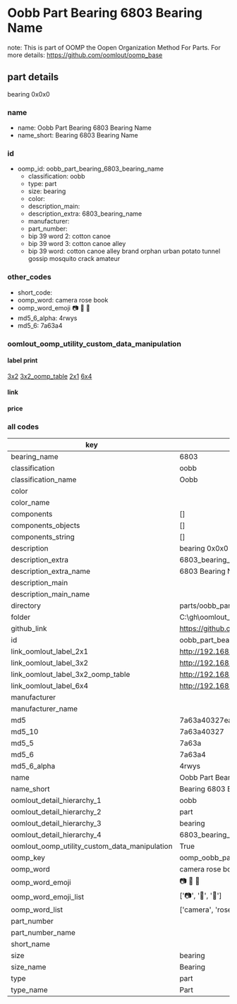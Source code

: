 # Oobb Part Bearing 6803 Bearing Name  

note: This is part of OOMP the Oopen Organization Method For Parts. For more details: https://github.com/oomlout/oomp_base

##  part details
  



bearing 0x0x0



### name
* name: Oobb Part Bearing 6803 Bearing Name
* name_short: Bearing 6803 Bearing Name
### id
* oomp_id: oobb_part_bearing_6803_bearing_name
  * classification: oobb
  * type: part
  * size: bearing
  * color: 
  * description_main: 
  * description_extra: 6803_bearing_name
  * manufacturer: 
  * part_number: 
  * bip 39 word 2: cotton canoe
  * bip 39 word 3: cotton canoe alley
  * bip 39 word: cotton canoe alley brand orphan urban potato tunnel gossip mosquito crack amateur

### other_codes
* short_code: 
* oomp_word: camera rose book
* oomp_word_emoji :camera: :rose: :book:
* md5_6_alpha: 4rwys
* md5_6: 7a63a4






### oomlout_oomp_utility_custom_data_manipulation
#### label print
[3x2](http://192.168.1.245:1112/?label=oomp%204rwys)
[3x2_oomp_table](http://192.168.1.108:1112/?label=oomp%204rwys)
[2x1](http://192.168.1.242:1112/?label=oomp%204rwys)
[6x4](http://192.168.1.55:1112/?label=oomp%204rwys)    

#### link

                              

#### price







### all codes 
| key | value |  
| --- | --- |  
| bearing_name | 6803 |  
| classification | oobb |  
| classification_name | Oobb |  
| color |  |  
| color_name |  |  
| components | [] |  
| components_objects | [] |  
| components_string | [] |  
| description | bearing 0x0x0 |  
| description_extra | 6803_bearing_name |  
| description_extra_name | 6803 Bearing Name |  
| description_main |  |  
| description_main_name |  |  
| directory | parts/oobb_part_bearing_6803_bearing_name |  
| folder | C:\gh\oomlout_oobb_version_4_generated_parts\parts\oobb_part_bearing_6803_bearing_name |  
| github_link | https://github.com/oomlout/oomlout_oomp_part_src/tree/main/parts/oobb_part_bearing_6803_bearing_name |  
| id | oobb_part_bearing_6803_bearing_name |  
| link_oomlout_label_2x1 | http://192.168.1.242:1112/?label=oomp%204rwys |  
| link_oomlout_label_3x2 | http://192.168.1.245:1112/?label=oomp%204rwys |  
| link_oomlout_label_3x2_oomp_table | http://192.168.1.108:1112/?label=oomp%204rwys |  
| link_oomlout_label_6x4 | http://192.168.1.55:1112/?label=oomp%204rwys |  
| manufacturer |  |  
| manufacturer_name |  |  
| md5 | 7a63a40327ea951bbd4e61b00d086186 |  
| md5_10 | 7a63a40327 |  
| md5_5 | 7a63a |  
| md5_6 | 7a63a4 |  
| md5_6_alpha | 4rwys |  
| name | Oobb Part Bearing 6803 Bearing Name |  
| name_short | Bearing 6803 Bearing Name |  
| oomlout_detail_hierarchy_1 | oobb |  
| oomlout_detail_hierarchy_2 | part |  
| oomlout_detail_hierarchy_3 | bearing |  
| oomlout_detail_hierarchy_4 | 6803_bearing_name |  
| oomlout_oomp_utility_custom_data_manipulation | True |  
| oomp_key | oomp_oobb_part_bearing_6803_bearing_name |  
| oomp_word | camera rose book |  
| oomp_word_emoji | :camera: :rose: :book: |  
| oomp_word_emoji_list | [':camera:', ':rose:', ':book:'] |  
| oomp_word_list | ['camera', 'rose', 'book'] |  
| part_number |  |  
| part_number_name |  |  
| short_name |  |  
| size | bearing |  
| size_name | Bearing |  
| type | part |  
| type_name | Part |  
